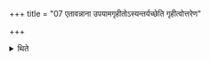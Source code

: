 +++
title = "07 एतावन्नाना उपयामगृहीतोऽस्यन्तर्यच्छेति गृहीत्वोत्तरेण"

+++

<details><summary>थिते</summary>

एतावन्नाना । उपयामगृहीतोऽस्यन्तर्यच्छेति गृहीत्वोत्तरेण होतारमतिक्रामति । येन वा होता प्रतिपादयेदुत्तरतोऽवस्थायोत्तरं परिधिसन्धिमन्ववहृत्योत्तरार्धे जुहोति ७
</details>
